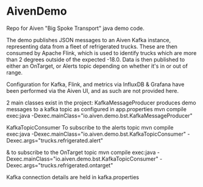 # AivenDemo
Repo for Aiven "Big Spoke Transport" java demo code.

The demo publishes JSON messages to an Aiven Kafka instance, representing data from a fleet of refrigerated trucks.
These are then consumed by Apache Flink, which is used to identify trucks which are more than 2 degrees outside of the expected -18.0.
Data is then published to either an OnTarget, or Alerts topic depending on whether it's in or out of range.

Configuration for Kafka, Flink, and metrics via InfluxDB & Grafana have been performed via the Aiven UI, and as such are not provided here.

2 main classes exist in the project:
KafkaMessageProducer
produces demo messages to a kafka topic as configured in app.properties
mvn compile exec:java -Dexec.mainClass="io.aiven.demo.bst.KafkaMessageProducer"

KafkaTopicConsumer
To subscribe to the alerts topic 
mvn compile exec:java -Dexec.mainClass="io.aiven.demo.bst.KafkaTopicConsumer" -Dexec.args="trucks.refrigerated.alert"

& to subscribe to the OnTarget topic
mvn compile exec:java -Dexec.mainClass="io.aiven.demo.bst.KafkaTopicConsumer" -Dexec.args="trucks.refrigerated.ontarget"

Kafka connection details are held in kafka.properties
